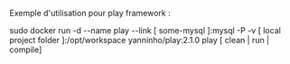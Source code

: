 Exemple d'utilisation pour play framework : 

sudo docker run -d --name play --link [ some-mysql ]:mysql -P -v [ local project folder ]:/opt/workspace yanninho/play:2.1.0 play [ clean | run | compile] 



